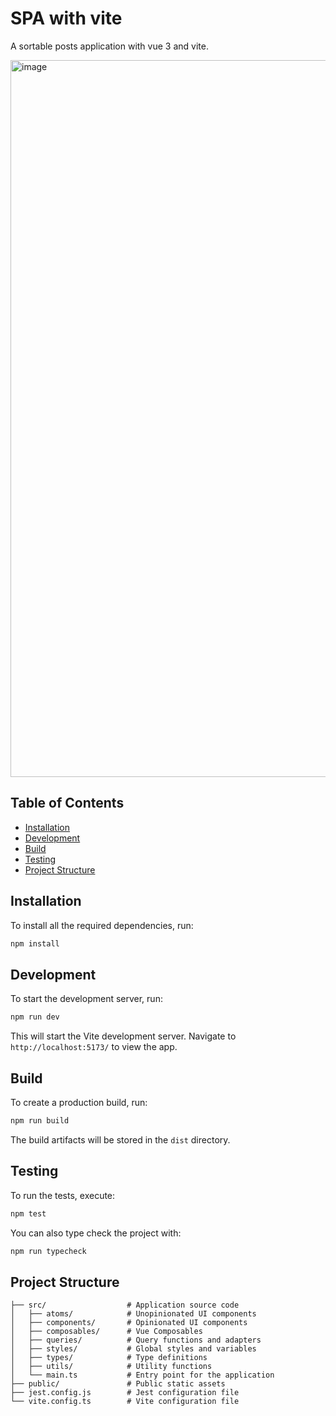 # SPA with vite

A sortable posts application with vue 3 and vite.  
  
<img width="1147" alt="image" src="https://github.com/panoskouff/technical-assignment-vue3-sortable-posts/assets/107889674/9f93b570-5129-49e4-b19f-aa5cde66a714">  

## Table of Contents

  - [Installation](#installation)
  - [Development](#development)
  - [Build](#build)
  - [Testing](#testing)
  - [Project Structure](#project-structure)

## Installation

To install all the required dependencies, run:

```bash
npm install
```

## Development

To start the development server, run:

```bash
npm run dev
```

This will start the Vite development server. Navigate to `http://localhost:5173/` to view the app.

## Build

To create a production build, run:

```bash
npm run build
```

The build artifacts will be stored in the `dist` directory.

## Testing

To run the tests, execute:

```bash
npm test
```

You can also type check the project with:

```bash
npm run typecheck
```

## Project Structure

```
├── src/                  # Application source code
│   ├── atoms/            # Unopinionated UI components
│   ├── components/       # Opinionated UI components
│   ├── composables/      # Vue Composables
│   ├── queries/          # Query functions and adapters
│   ├── styles/           # Global styles and variables
│   ├── types/            # Type definitions
│   ├── utils/            # Utility functions
│   └── main.ts           # Entry point for the application
├── public/               # Public static assets
├── jest.config.js        # Jest configuration file
└── vite.config.ts        # Vite configuration file
```
